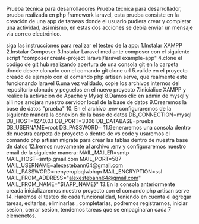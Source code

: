 Prueba técnica para desarrolladores
Prueba técnica para desarrollador, prueba realizada en php framework laravel, esta prueba consiste en la creación de una app de taraeas donde el usuario pudiera crear y completar una actividad, asi mismo, en estas dos acciones se debia enviar un mensaje via correo electrónico.

siga las instrucciones para realizar el testeo de la app:
    1.Instalar XAMPP
    2.Instalar Composer
    3.Instalar Laravel mediante composer con el siguiente script "composer create-project laravel/laravel example-app"
    4.clone el codigo de git hub realizando apertura de una consola git en la carpeta donde desee clonarlo con el comando git clone url
    5.valide en el proyecto creado de ejemplo con el comando php artisen serve, que realmente este funcionando laravel
    6.una vez validado, copie los archivos internos del repositorio clonado y peguelos en el nuevo proyecto
    7.inicialice XAMPP y realice la activacion de Apache y Mysql
    8.Damos clic en admin de mysql y alli nos arrojara nuestro servidor local de la base de datos
    9.Crearemos la base de datos "prueba"
    10. En el archivo .env configuraremos de la siguiente manera la conexion de la base de datos
        DB_CONNECTION=mysql
        DB_HOST=127.0.0.1
        DB_PORT=3306
        DB_DATABASE=prueba
        DB_USERNAME=root
        DB_PASSWORD=
    11.Generaremos una consola dentro de nuestra carpeta de proyecto o dentro de vs code y usaremos el comando php artisan migrate para crear las tablas dentro de nuestra base de datos
    12.Iremos nuevamente al archivo .env y configuraremos nuestro email de la siguiente manera:
        MAIL_MAILER=smtp
        MAIL_HOST=smtp.gmail.com
        MAIL_PORT=587
        MAIL_USERNAME=alexestebann64@gmail.com
        MAIL_PASSWORD=nenyerupbqlwbhqn
        MAIL_ENCRYPTION=ssl
        MAIL_FROM_ADDRESS="alexestebann64@gmail.com"
        MAIL_FROM_NAME="${APP_NAME}"
    13.En la consola anteriormente creada inicializaremos nuestro proyecto con el comando php artisan serve
    14. Haremos el testeo de cada funcionalidad, teniendo en cuenta el agregar tareas, editarlas, eliminarlas , completarlas, podremos registrarnos, iniciar sesion, cerrar sesion, tendemos tareas
    que se empaginaran cada 7 elemenetos.
